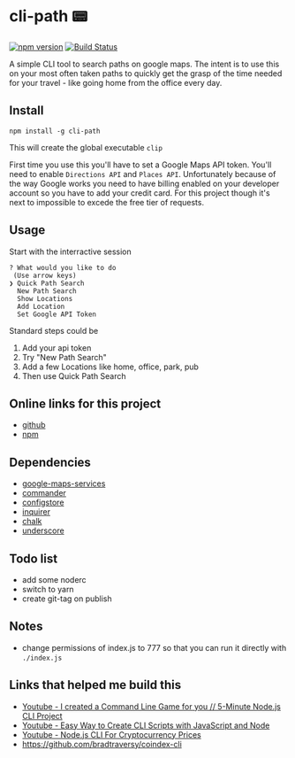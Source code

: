 # cli-path 📟
[![npm version](https://img.shields.io/npm/v/cli-path.svg)](https://www.npmjs.com/package/cli-path)
[![Build Status](https://github.com/iosifv/cli-path/actions/workflows/test.yaml/badge.svg?branch=main)](https://github.com/iosifv/cli-path/actions/workflows/test.yml)

A simple CLI tool to search paths on google maps. The intent is to use this on your most often taken paths to quickly get the grasp of the time needed for your travel - like going home from the office every day.

## Install
```npm install -g cli-path```

This will create the global executable `clip`

First time you use this you'll have to set a Google Maps API token. You'll need to enable `Directions API` and `Places API`. Unfortunately because of the way Google works you need to have billing enabled on your developer account so you have to add your credit card. For this project though it's next to impossible to excede the free tier of requests.

## Usage

Start with the interractive session
``` $ clip
? What would you like to do
 (Use arrow keys)
❯ Quick Path Search 
  New Path Search 
  Show Locations 
  Add Location 
  Set Google API Token
```

Standard steps could be
1. Add your api token
2. Try "New Path Search"
3. Add a few Locations like home, office, park, pub
4. Then use Quick Path Search

## Online links for this project
- [github](https://github.com/iosifv/cli-path)
- [npm](https://www.npmjs.com/package/cli-path)

## Dependencies
- [google-maps-services](https://github.com/googlemaps/google-maps-services-js)
- [commander](https://www.npmjs.com/package/commander)
- [configstore](https://www.npmjs.com/package/configstore)
- [inquirer](https://www.npmjs.com/package/inquirer)
- [chalk](https://www.npmjs.com/package/chalk)
- [underscore](https://underscorejs.org/)

## Todo list
- add some noderc
- switch to yarn
- create git-tag on publish

## Notes
- change permissions of index.js to 777 so that you can run it directly with ```./index.js```

## Links that helped me build this
- [Youtube - I created a Command Line Game for you // 5-Minute Node.js CLI Project](https://www.youtube.com/watch?v=_oHByo8tiEY)
- [Youtube - Easy Way to Create CLI Scripts with JavaScript and Node](https://www.youtube.com/watch?v=dfTpFFZwazI)
- [Youtube - Node.js CLI For Cryptocurrency Prices](https://www.youtube.com/watch?v=-6OAHsde15E)
- https://github.com/bradtraversy/coindex-cli